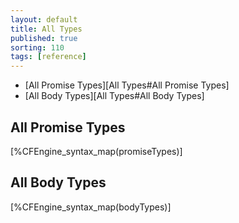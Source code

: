```yaml
---
layout: default
title: All Types
published: true
sorting: 110
tags: [reference]
---
```


* [All Promise Types][All Types#All Promise Types]
* [All Body Types][All Types#All Body Types]

## All Promise Types

[%CFEngine_syntax_map(promiseTypes)]

## All Body Types

[%CFEngine_syntax_map(bodyTypes)]